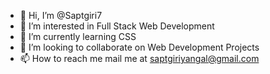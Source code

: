 - 👋 Hi, I’m @Saptgiri7
- 👀 I’m interested in Full Stack Web Development
- 🌱 I’m currently learning CSS
- 💞️ I’m looking to collaborate on Web Development Projects 
- 📫 How to reach me mail me at saptgiriyangal@gmail.com

<!---
Saptgiri7/Saptgiri7 is a ✨ special ✨ repository because its `README.md` (this file) appears on your GitHub profile.
You can click the Preview link to take a look at your changes.
--->
